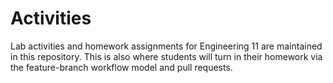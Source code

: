 # Activities

Lab activities and homework assignments for Engineering 11 are maintained in this repository. This is also where students will turn in their homework via the feature-branch workflow model and pull requests.
